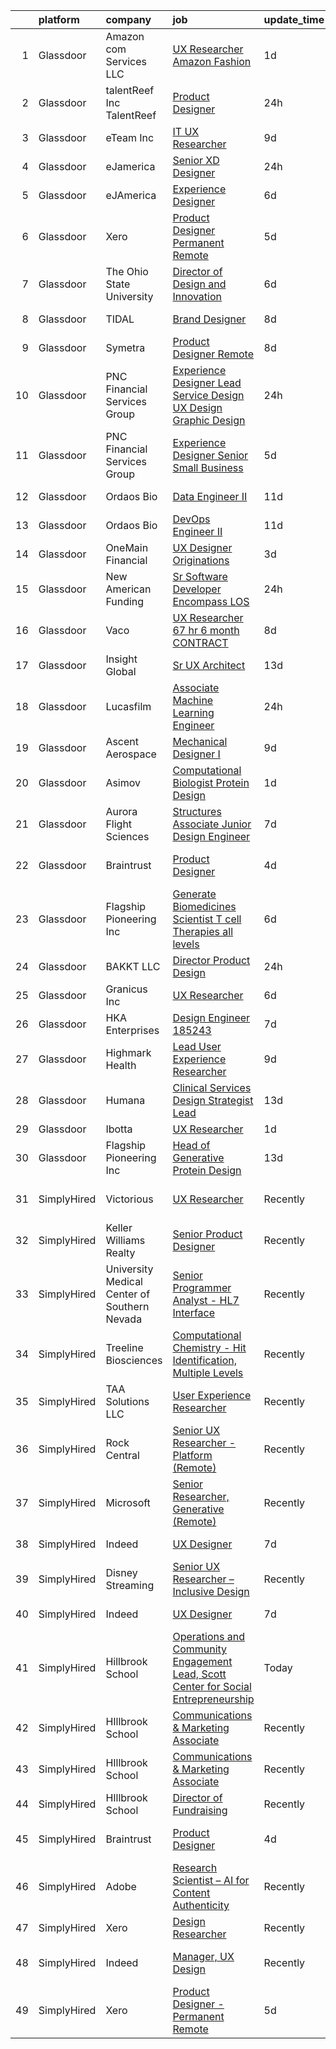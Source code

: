 

|    | platform    | company                                      | job                                                                                                                                                                                                                                                                                                                                                                                                                                                                                                                                                                                                                                                                                                                                                                                                                                                                                                                                                                                                                                                                                                                                                                                                                                                                                                                                                                                                                                                                                                                                                                                                                                                                                                                                                                                                                    | update_time   | location                  |
|---:|:------------|:---------------------------------------------|:-----------------------------------------------------------------------------------------------------------------------------------------------------------------------------------------------------------------------------------------------------------------------------------------------------------------------------------------------------------------------------------------------------------------------------------------------------------------------------------------------------------------------------------------------------------------------------------------------------------------------------------------------------------------------------------------------------------------------------------------------------------------------------------------------------------------------------------------------------------------------------------------------------------------------------------------------------------------------------------------------------------------------------------------------------------------------------------------------------------------------------------------------------------------------------------------------------------------------------------------------------------------------------------------------------------------------------------------------------------------------------------------------------------------------------------------------------------------------------------------------------------------------------------------------------------------------------------------------------------------------------------------------------------------------------------------------------------------------------------------------------------------------------------------------------------------------|:--------------|:--------------------------|
|  1 | Glassdoor   | Amazon com Services LLC                      | [UX Researcher  Amazon Fashion](https://www.glassdoor.com/partner/jobListing.htm?pos=127&ao=1136043&s=58&guid=000001812338dee5b3b1f51a2a715288&src=GD_JOB_AD&t=SR&vt=w&cs=1_0dd7ca80&cb=1654153338955&jobListingId=1007906446019&jrtk=3-0-1g4hjhnolr0b7801-1g4hjhnp3mfra800-aaac2034b10db92c-)                                                                                                                                                                                                                                                                                                                                                                                                                                                                                                                                                                                                                                                                                                                                                                                                                                                                                                                                                                                                                                                                                                                                                                                                                                                                                                                                                                                                                                                                                                                         | 1d            | Austin, TX                |
|  2 | Glassdoor   | talentReef  Inc    TalentReef                | [Product Designer](https://www.glassdoor.com/partner/jobListing.htm?pos=119&ao=1136043&s=58&guid=000001812338dee5b3b1f51a2a715288&src=GD_JOB_AD&t=SR&vt=w&ea=1&cs=1_408d9dce&cb=1654153338955&jobListingId=1007911043927&jrtk=3-0-1g4hjhnolr0b7801-1g4hjhnp3mfra800-6a5450d85d0c0818-)                                                                                                                                                                                                                                                                                                                                                                                                                                                                                                                                                                                                                                                                                                                                                                                                                                                                                                                                                                                                                                                                                                                                                                                                                                                                                                                                                                                                                                                                                                                                 | 24h           | Denver, CO                |
|  3 | Glassdoor   | eTeam Inc                                    | [IT   UX Researcher](https://www.glassdoor.com/partner/jobListing.htm?pos=129&ao=1136043&s=58&guid=000001812338dee5b3b1f51a2a715288&src=GD_JOB_AD&t=SR&vt=w&cs=1_fca5377f&cb=1654153338955&jobListingId=1007886431457&jrtk=3-0-1g4hjhnolr0b7801-1g4hjhnp3mfra800-328a608963bef237-)                                                                                                                                                                                                                                                                                                                                                                                                                                                                                                                                                                                                                                                                                                                                                                                                                                                                                                                                                                                                                                                                                                                                                                                                                                                                                                                                                                                                                                                                                                                                    | 9d            | Seattle, WA               |
|  4 | Glassdoor   | eJamerica                                    | [Senior XD Designer](https://www.glassdoor.com/partner/jobListing.htm?pos=124&ao=1136043&s=58&guid=000001812338dee5b3b1f51a2a715288&src=GD_JOB_AD&t=SR&vt=w&ea=1&cs=1_1efa1562&cb=1654153338955&jobListingId=1007910259550&jrtk=3-0-1g4hjhnolr0b7801-1g4hjhnp3mfra800-4de8757ff4c289de-)                                                                                                                                                                                                                                                                                                                                                                                                                                                                                                                                                                                                                                                                                                                                                                                                                                                                                                                                                                                                                                                                                                                                                                                                                                                                                                                                                                                                                                                                                                                               | 24h           | Remote                    |
|  5 | Glassdoor   | eJAmerica                                    | [Experience Designer](https://www.glassdoor.com/partner/jobListing.htm?pos=123&ao=1136043&s=58&guid=000001812338dee5b3b1f51a2a715288&src=GD_JOB_AD&t=SR&vt=w&ea=1&cs=1_53465138&cb=1654153338955&jobListingId=1007895205737&jrtk=3-0-1g4hjhnolr0b7801-1g4hjhnp3mfra800-8c63d353db0b03fc-)                                                                                                                                                                                                                                                                                                                                                                                                                                                                                                                                                                                                                                                                                                                                                                                                                                                                                                                                                                                                                                                                                                                                                                                                                                                                                                                                                                                                                                                                                                                              | 6d            | Remote                    |
|  6 | Glassdoor   | Xero                                         | [Product Designer   Permanent Remote](https://www.glassdoor.com/partner/jobListing.htm?pos=101&ao=1110586&s=58&guid=000001812338dee5b3b1f51a2a715288&src=GD_JOB_AD&t=SR&vt=w&cs=1_1bef3dd1&cb=1654153338951&jobListingId=1007898486047&cpc=6193B0C32834B022&jrtk=3-0-1g4hjhnolr0b7801-1g4hjhnp3mfra800-f2f100f052777533--6NYlbfkN0COvs0giDBQSZxCgxtGlP9F2rqb7f8qKMvTQKRfo9Z2aBBfdNwhT-PCbca6Tg6UbeNWPOI8UpbUnCP0bRMoor8izCLFcPIohwnjXbM8R6zPXSmSXrDrJSKTfyGTndsF_jFwnqa3Swqi-kSvnrD7H-NEaOZ44T-NVfjfzab5GpcG1xbEPZQwt9F_69UQ6xmQOIAtCamxdLAnz8osA52u3kRIyo0M1jF_mYYI3872w0UAfdXu0rpsVDhNBfDgbb8B6urbi82CYERXhiMNoMRSVYjyvFPFFaAsLF_919V8SHyEuMyLzNfJ4IhIa-mGTjUjtuHTLJOadflhWp2W8fT8MdHBimF02wF-LFQ800sDmcsAnZCuWAGizTC9u-Ruaqje3NYn-tvmkMmU8uBnfK7uJhJBJDOCMEDnzYi22hrsir4MEeZ_YB2CceSbTE5XWi4rr9HiGnAoeYDQkc2I9-jkn3v5kUstSxKq5uLJdC_M4Qw14agFty_lvwUGQEYbXpEHnc3vWnWRXYF74TyVPImLN0ztWTGqb2ckLuHO4QA1rJ1RDaEoD0Sn26Sx)                                                                                                                                                                                                                                                                                                                                                                                                                                                                                                                                                                                                                                                                                                                                                                                                                                                                                              | 5d            | Remote                    |
|  7 | Glassdoor   | The Ohio State University                    | [Director of Design and Innovation](https://www.glassdoor.com/partner/jobListing.htm?pos=130&ao=1136043&s=58&guid=000001812338dee5b3b1f51a2a715288&src=GD_JOB_AD&t=SR&vt=w&cs=1_8aea186f&cb=1654153338955&jobListingId=1007894690196&jrtk=3-0-1g4hjhnolr0b7801-1g4hjhnp3mfra800-da85df1de27b706f-)                                                                                                                                                                                                                                                                                                                                                                                                                                                                                                                                                                                                                                                                                                                                                                                                                                                                                                                                                                                                                                                                                                                                                                                                                                                                                                                                                                                                                                                                                                                     | 6d            | Columbus, OH              |
|  8 | Glassdoor   | TIDAL                                        | [Brand Designer](https://www.glassdoor.com/partner/jobListing.htm?pos=115&ao=1136043&s=58&guid=000001812338dee5b3b1f51a2a715288&src=GD_JOB_AD&t=SR&vt=w&cs=1_cee0e272&cb=1654153338954&jobListingId=1007891097548&jrtk=3-0-1g4hjhnolr0b7801-1g4hjhnp3mfra800-d0b78174f30ae43e-)                                                                                                                                                                                                                                                                                                                                                                                                                                                                                                                                                                                                                                                                                                                                                                                                                                                                                                                                                                                                                                                                                                                                                                                                                                                                                                                                                                                                                                                                                                                                        | 8d            | New York, NY              |
|  9 | Glassdoor   | Symetra                                      | [Product Designer   Remote](https://www.glassdoor.com/partner/jobListing.htm?pos=106&ao=1110586&s=58&guid=000001812338dee5b3b1f51a2a715288&src=GD_JOB_AD&t=SR&vt=w&cs=1_098034d5&cb=1654153338952&jobListingId=1007890104304&cpc=AC285F3A3ECA6BB0&jrtk=3-0-1g4hjhnolr0b7801-1g4hjhnp3mfra800-f8a1560b546af90e--6NYlbfkN0DxLmO7NH_YTtLbOIMvJFqJGEF88__vqD2fZF7JxivJ0azNiCTgnfJhqK52DTe9kl2sy2Dlv6DaoUwtD1lcr_VUFi9zcdkx3Vgtf6Scv7oJRIAsORZZM_Q14PVCLqqJPo9ZaklYuJ7u3dTNUxyS30Tn3zR7Og7ssC3dylhHyexP2uCYOe8lkJFE0PxIRw6x2XWqo6TjRrtJyc6tpe-eGSnQ9kno_tTpm4RSzC3wSP6dHecqlJN-gAK19lU_PiB2Gt4DuuEOCTWp1GmbTsmrwDhnnhF0uNwijwzFk7BuEQVAlwc4GgZzvffH8XEWdqjAAF1eUU3-h8Q9QwZSJhbwiddrSGg-orcUD9N4A9NOODuyoS96ihwSpORVVrUD_q2t7JlRMx8rWTaBby7zNoaz-yhTzGayYJu6fjtwcUSYHrvRDdE9H2qrFyioiQzl_EeW01lwAz5R9czosdR6_bGWhzJaq1S5aOEUz3g5odubxXgrguOBmTAHRo12i2e7A2lvY8XYxfB7M8QeAX2BtyhfRKOZXE_PT5PHQLfVGGuO7HaTaHx2Eg80Z7i2RBRoqzcoNT3g6dpbjc68Sw%3D%3D)                                                                                                                                                                                                                                                                                                                                                                                                                                                                                                                                                                                                                                                                                                                                                                                                                                                                            | 8d            | Bellevue, WA              |
| 10 | Glassdoor   | PNC Financial Services Group                 | [Experience Designer Lead  Service Design  UX Design  Graphic Design ](https://www.glassdoor.com/partner/jobListing.htm?pos=107&ao=1110586&s=58&guid=000001812338dee5b3b1f51a2a715288&src=GD_JOB_AD&t=SR&vt=w&cs=1_d3c02fa6&cb=1654153338952&jobListingId=1007909811222&cpc=5EFBB0462F9C6B7A&jrtk=3-0-1g4hjhnolr0b7801-1g4hjhnp3mfra800-f660ea2f247f7b44--6NYlbfkN0AMofH_6zXbiqn6xehDj89HQNfpf30LHk40Y3Yl5cZTpm-EXukPQNetNbgZyPcaSjlzxCjcqXpKjNzFi0IcXlGD241zTaxqoQYUoaBXR3HfkTEeYfcMe6mgGVv8b7Z7Z-e-b1tUQysCOVcpEj16Nz-3xJv0FT6HCsL90pBUWEmhNaxqdti5aetlFtld99p7DWMpC5_tNMNkA719JMkxFIGCb2v18n0vvCB2F6nMb4PuggH_VWJOH2NgtKMezeO2X4cb3rroad9izeu-LCaSY0MVa4RN0Slxu2D7tOL6HZiINDi8EDSj3UQCmdNtEy948Gpq9TAhasqt3lBnhYo2fuzs2T8IgA49EePqlC6pmBtRBiXM1hUI1sEQ8q4FnlWK9BIYEeJZMvN1ay6Sfr0IVuEgBK6520V__adfZ2ZijRg-IZmHph4dwpllvAKdQiA3gt99PYDc3WwkTZ7ubK12umSuMlVJqeo7lAF0rnEFMXb0ukubMFOpzq6HSZYmlEhqM9-7PNXCJVbkrdm9R8mGnG0eLnwfunahDLSbCH_a0acJpzbz772dtpNGUoBwNzrW1v-uYVw-aDPyYIGMu4r3ArAphotR8sCaaRKadIf4Efl66LwZ7AOWyqG8dP6nY5Fb0OeynXkUlAjzflM6jgZBCcB70vMUt_YxnZWu9Wmj7JKTkD7P94FzZ7pyRkrSsxX9bglAUX_fqa3f7x24oKO4YQYRrWI6kIdlxAHdQCK7OkbP9rcTLjvFUbTLjAm0x_77KLl4NzabBnRbukT6KM6zGh-sZK2X05D_TEsga5zk11ICnJM1Gs4REcyy2sk0RcSgr3wInexTeF91DzRZmL0UCvafSyYQeRRPdb7q9GEhk-13ByEilzCXnk_vkgG4F6F_JTVD2aYQtg6cofgvawAXxn_Y4sFlMU-cwkMBBW1RoO5-YakDVzK66bzFEb8lyiamZC40l0i4DrUNzWedguRxJofBC5BawGWIAzoBtSSXtDhcF3zegN_YOCekyJqGmt1SeIFcZGFolzZzLpaWXh4IJOxQ4i2GoUePnx3uGeXN3H-QRTnTpowGbX10Q6F7oL2f5qVQj9UMocOH4C82-h0zT-dy7T61U55LWtrHhUexgBxP_zEVco3MBC5y68hFzjS8eUEdrmGxOzG07TszWqqdCLkBV4gDXGymvJAAof3M1l2IOBxnkeh5bTtNblPvUXrDtptw1TAVkGpGO-H4DX3ILechOn4ZPj2i9IHMAil_Y1n90BEj9daIj34pmO74Uha8p-rx4AWlMNEkLGrsTa0WoILfLYIoYA0YNJxHoTsxdMsjC9evuyzxNfBf5ElKoV8qmGfNelOvY2I5M6ArUueTXb-6XCE9DI-YLfWd0Pb9zT93tQ%3D%3D) | 24h           | Pittsburgh, PA            |
| 11 | Glassdoor   | PNC Financial Services Group                 | [Experience Designer Senior   Small Business](https://www.glassdoor.com/partner/jobListing.htm?pos=112&ao=1110586&s=58&guid=000001812338dee5b3b1f51a2a715288&src=GD_JOB_AD&t=SR&vt=w&cs=1_be22c796&cb=1654153338954&jobListingId=1007898489904&cpc=FB7E4A1762AE5BEC&jrtk=3-0-1g4hjhnolr0b7801-1g4hjhnp3mfra800-0b6e9458dc5771be--6NYlbfkN0AMofH_6zXbiqn6xehDj89HQNfpf30LHk40Y3Yl5cZTpm-EXukPQNetNbgZyPcaSjnnT3XfE06LtZds3mBsuQ-BTNu2dTGXYDVYwklpSOcmtZA9pi-Ri-NdPDW1bWs5hw4qZOZHt7WUaIbQA38tbSj9ppXgh1lBS-W2OGO5lC8TS7Z2STiij-XA-_l8nYg_QnctlvrV1-arnD8gunK3QaqtNjd1Mtu59jld8I1-B9S7APSWN-hCAJ5CjLAFzmfSQUhBMruOVMT2uXNv74sU1mfnw2uEEB9Y1FoHTzwdgeBGJ3wryRmpRgZK8Smksp9e7QnqLZWA061ysM-Gn7m7xGtr11laov_MvStyHY97dYqnLg26tWEXYwY-PTX0N_QpLaShelgajSdUUm_FVNkmzwnfAHRKQugN_CV-N6xSeIo-mxJGQg6656Q8bud0C0XliWJLZotqgzP6rT3pd6TO8k2BG9ztBF8f-BaWzchyxtxEF7gV6w_KF8MF3Jj5ElY7-ZOojX_fHpQec9J8TqQPNx5pYvDHRE47inyVZoA3b2GcU07eAlFIBNPl4tqUtHYcElbc6l7xLAM4U3uOxZiKqLryMi5DYBM8vaUTqmaUFc005foqg1vevwKacOqJu66-APpXxtOCu3nBCdKvthU1eAo2qcV_lx64P-nhn4raOfW-Iy5AdUGeAklD3EzOBisNHseSnLCs8F_N-qgg8GdLMprEirYWUPQJVcuDoKy3TYhEqc7PtjsP0bV08CUmpHMwzk8XoWg-1pzZEUg3ae_lPthW7bdUWY9tnph6v9WfXVklMj1c-lFM0pFc6gbVztubVxdP5Tn0HQM9pOlbX5p2bmp7jT-bGAS841mMS4gzxjOVQE14UE7cDJwGi5Qss6N-JBxegaxuOmZiJQCqGcsUMPTB83Lu3kwRLqp4HkfFfotx3lgJRl_zXdl6wQOQi-PKstJvVOxfJdSd1vkG5MjtiwTNqq8qVH5OT1E1a3Wk_mOTRG3XB4tqmsM8TgG-QUpPBtI0O73RAqCKEo7JHiLJroJFbuqfI2zS-rFVZYvKeWsKaZOQVxH5wN_TpR_pXMiibngYNG_fzr5MhZasnjT_z1qgSETJx9jBQ6j_jZMq4yMBl3h1RYQIpj5jBpJTDdO39Y7EZI_gX9TljV_hv18nzSdA0ePaVLE9EcczeiXVOBClgToft0DgS4LRAQ-Y9VBfGHlBCO6cExbifnBqGgwgWYBuNRtWmLQti8FNalLoYUfBisH3q5hykiWt7L0UCpvvTlj5_AlS19JT-SMPvdm6qYzrscCtbp4JhQc%3D)                                                                                                        | 5d            | Pittsburgh, PA            |
| 12 | Glassdoor   | Ordaos Bio                                   | [Data Engineer II](https://www.glassdoor.com/partner/jobListing.htm?pos=105&ao=1110586&s=58&guid=000001812338dee5b3b1f51a2a715288&src=GD_JOB_AD&t=SR&vt=w&cs=1_8197f99f&cb=1654153338952&jobListingId=1007881367833&cpc=75B6770C194DCF89&jrtk=3-0-1g4hjhnolr0b7801-1g4hjhnp3mfra800-c62a02410510c7f3--6NYlbfkN0DG4ntHtB_rMsnfhgmnSvK2brktLme1L4SiDeJjQ-izrVOLqRJ5-yjEwoYGp-nj3bU03tSGWcQbx1QRG1Xuhy_ThbekGw4tGr4Qacc06uBf4suutqLvGViX8nU6GnZTzkDvyfXyQ4JqZ-hxLsJz9AlbH-91pxkQE6tcXbp_EspQnLKjF2TIjYSuBPBE0MIUp_XKDP2LNkdCKuMJP51hMKMLVtvVpTz7urB5EJBDE-0lxx9iMkMQHYySYlPuBufybiENrdzjHJjjFSbJyajd39mUflg-zKUchq-cseBwjyocYGaKI55ippOhuBJA-M-P8_It2jCKJlCudgYWgaddELwdsD4jpv9jG8X10-1CW49CHtzUJmNq0xketZJzLh2ONFsryoNE5J-4MXPGgdZYzpkSgh8fNEV5_XaQqwnsy_lUOqtXiYHjvIkzTh60JtMcauqB2BEWg30jdv5CK4UPfREIRFutKSzi2ZVqzg2XUfYB5wL9Wz3fbL8cVTuJc7bslqHqsWluVcaczQn-EL752OtcmGaLTvTNx0J4mW5Zrv5CYb36AYNjYctiisDTkbBH9B-B64WpNkeCQsmzdQxxc8qhgdcbsWQ3VkfcMmFVpCY2i9aUqbUkTVDU4MPvRojrE9gFW5m3Cjwkmxp7dR1HOe00CMqMonpWaH4lrpH6m3vKcBH7RmCvxGbpEwAXaNDn_53RVVQYQJEkAtjpM3amZeDbo3tjJt6FIN1BtBbpJ5Bxx4KSdTG0Lh_x6LybQ9opqZ4s8QqM3R-1wluu9kFEX9jk3e3-VkvxvJaDGXo40e8_az3WKMT7tTuQXy6ezTrQBzMgksNoCfbfwxKFRSlWLy3pNnEEu-KyoqA0W7RMIMrGrCjXrM9yfCYLanYza_Ezn6cW1hpxRPPjqbYtBXgO4a-Zjld3bCU-J-cJbtRzfRzIx5fgXZehSSkZ3stDC5JHGBb9OICbB7Ws6Q%3D%3D)                                                                                                                                                                                                                                                                                                                                                                                                                                                                                     | 11d           | New York, NY              |
| 13 | Glassdoor   | Ordaos Bio                                   | [DevOps Engineer II](https://www.glassdoor.com/partner/jobListing.htm?pos=104&ao=1110586&s=58&guid=000001812338dee5b3b1f51a2a715288&src=GD_JOB_AD&t=SR&vt=w&cs=1_581ad4be&cb=1654153338952&jobListingId=1007881304475&cpc=F583A5AE0DDDFE3A&jrtk=3-0-1g4hjhnolr0b7801-1g4hjhnp3mfra800-336f48919893bbff--6NYlbfkN0DG4ntHtB_rMsnfhgmnSvK2brktLme1L4SiDeJjQ-izrVOLqRJ5-yjEwoYGp-nj3bU03tSGWcQbx5esdaiPq3Pu6dmOvZKtAdUHdHnjOQXWifv9_AtbO26hTGioWKa43sUIA3G2QbunJUxQQQNUdGMeJxSH5iT_tpeCnglYseFZRqkd-2b0wb1XO_qzMZURQlmn7FDqlyd8Eg3y8omC8S8RYXVobH5Na-k-zV8bavRzlUBygpkXK23BE47vW6qFmWS4UKKkTCkDBVhJV7wNgu_Pf66dXNJvNEfdlDELNrfW8gTjr7lGydPVcFjsVH43xWr5eYtXbunivYDBiGQfIaqPiphgZII3EwDB_fB_FgFQDTjjT8kXgp1zQG8SuzWiDuzlCjblkL0IvrFTRipTGbFPheY1w55Sjbamj25oAjByd06qPUvQ0qReKIwWpn5JXbXjVNlhV-hWF-QMcNqP4ufW8c0Pv1kecJtQjp2K5aMPreyy_g5iQJhUigb8W7KY9gzW1E1SlRTmoGH86UrZ9vHT2SwqkB5Q_OJVTGax2gengUMNc1g1M447t6dC4yuAGJ89oNTkRDpha1cb2Rj4nikxPLfRN6dk0FGgCa6McY4WDMAZF5blgZUCTsut9hUP6QC68UOx-InhBhfIlnfQcKsNj3E2b-305TUL9Jxfk5-NekwhpK7VCEMxRj6WP6E3sBJtq0HFTpn5yKnt39IyEVFy72sZs8nlxoyofM71ivTAo9bK9bLXryzWRosrxguy44mh1eAjZq7ip-l4UwZIdsq3EwwgKEnULdjwUfFcKCWfqZz4XkP33-AK-d28dSeIubkIGZW9M3wpwPypyj3h1b-wjrva1G6pu-N5-n1JrxU2H6B3vKwaQGi1_QnZeNkJtCU3S06K8mJhSAgGbcGD7cWs1lY_tGfTVJQyZgEGipYUjOGfbSsAsJTHBoqWBBMAjHXya5IrZCZP6A%3D%3D)                                                                                                                                                                                                                                                                                                                                                                                                                                                                                   | 11d           | New York, NY              |
| 14 | Glassdoor   | OneMain Financial                            | [UX Designer   Originations](https://www.glassdoor.com/partner/jobListing.htm?pos=108&ao=1110586&s=58&guid=000001812338dee5b3b1f51a2a715288&src=GD_JOB_AD&t=SR&vt=w&cs=1_08779cdc&cb=1654153338953&jobListingId=1007901618504&cpc=C891152315FA1AD8&jrtk=3-0-1g4hjhnolr0b7801-1g4hjhnp3mfra800-c4dfa65c31e2c5ef--6NYlbfkN0Bjlu5n-gv5HO0Uw8oUWkLCzq7-4ueCq4bqHo-b0jTNgEo79qTxKEF1eiLEZ0uE3qcIjnOdlfvcx0pE-8UkqQdVr0sN_Ny3r9yAhO8-TDMk9ATEvxsclmM-D0tC8vstXNFqBIOsTMV5PuTi-RjlmQnprT6QhWkiwGS3ZnVxWYGq5PIVXcRJbvBLkEtJnDY5z7TdRJu5AlZoB0o2Rn0krsC_Mt24A_aML2q08UbJAZA3VRc0Q_P9wLQMmkYgvs_sunMiZYzWthP8SePp26oysC0sxin0AJyWhVHH1CAOPuE8Er0DelEDtMvYhi168VHdFhno62zAo-Gw1fT1Jsgq2wT9jSUL38x5K3tkNR3c5wV85wl3uzxHCx8W9QN19uIR27BI2BMqBNqnBunscCeXtMAdiYOwYL0b9YjYDXpYQVYHsFt7UmGwHHnX2izB4DKtMpo%3D)                                                                                                                                                                                                                                                                                                                                                                                                                                                                                                                                                                                                                                                                                                                                                                                                                                                                                                                                                                                                                         | 3d            | Dallas, TX                |
| 15 | Glassdoor   | New American Funding                         | [Sr  Software Developer  Encompass LOS ](https://www.glassdoor.com/partner/jobListing.htm?pos=103&ao=1110586&s=58&guid=000001812338dee5b3b1f51a2a715288&src=GD_JOB_AD&t=SR&vt=w&ea=1&cs=1_23af2093&cb=1654153338952&jobListingId=1007909916501&cpc=48B9F4758953335C&jrtk=3-0-1g4hjhnolr0b7801-1g4hjhnp3mfra800-db948e9f685c5c67--6NYlbfkN0C2BFb7Ub2YUp4strrym9V3pWtjyRKtgHKt_kMzkewmGGJEved23y_kY-GSZp2akmNLezCBswJOrpjDrg1xQAYEhuXGd39N1PePsYX1dadynjj-R2LclCV99-Yogn-YMyrn0s5yvIi-FZBh3m5PntFpMMLs7iq7Kc-AYgkSXxew930EI7cOt2ebqc_G1TQhDgeXzzNkpM3wpZkW9sJrpuF05IVgCaKC1G9W5bpnlVatTG_QrmcmWUMq9gZR5zpkrg-0wacTGw0mL_Ng5RLUSr3poBiB7tBwkWbFDfSk1k8XtM7Y3Y0r-ts6eJRZ2gxVd7BT9RQEDJMmZ76oZqhb-neingBLNebG1uNrYRO8AdWoGq8AO8bgaY0fCOdnvGK-z-bXFZzVqehpmsrMT5fC-IlE803NR6aMS3hxUm4sYl1ovh7C7OFl5BlKvzeT4HdgbLHMHnNrc1B3qhLCgbcH7g2jetrAXW1n2bFGCMRh6JhG1uhk-027pf1ACEy0RO0WsOsaaFWpgI6ppA%3D%3D)                                                                                                                                                                                                                                                                                                                                                                                                                                                                                                                                                                                                                                                                                                                                                                                                                                                                                                                          | 24h           | Remote                    |
| 16 | Glassdoor   | Vaco                                         | [UX Researcher   67 hr   6 month CONTRACT](https://www.glassdoor.com/partner/jobListing.htm?pos=109&ao=1110586&s=58&guid=000001812338dee5b3b1f51a2a715288&src=GD_JOB_AD&t=SR&vt=w&ea=1&cs=1_5b75b6a3&cb=1654153338953&jobListingId=1007889852444&cpc=8795CF9063CD573D&jrtk=3-0-1g4hjhnolr0b7801-1g4hjhnp3mfra800-5afa0b3d8f8b7fb7--6NYlbfkN0D_sybMACCpf9B-677oK5j6rPldVB6BlrVvFjO_o-GJZbzuF-qh4PxErFUqfUsv_6tPM5FnFG1bSGGxWYftg2DDzYQs20-wDBlFWfrgG_Sua-is1fh9XSQcfq-iE1TFQaa2bA5fMtz9nO6YXATNBMnAfHje9JIQ6I5ey0c_Ow3P87YyZDdXGesMdPyZIK2GJaYTnVso8EsNeT3tmMXhdwRyH3Pq1_7AcPo5hM6zu4LDbo_sqQ4Fq3unwQnDQ7tYjsa8zniNDvl5yCbYVyLRUvbAFE55-9BYiaGNV6GvDEALU1CVaoomhhZ2uayQasslhb24utknNtRQUoCX9cm3-krY2tDkUqVaqyxLCTiOS1PvvhFV7Mgm3-pkLV1o3o1in1ZsIcefKMLUUQckKVFSrDMcnV6HCdAQx2_hsID_ZXv1kIJyLZZhH_h7ZqsqRfAg06OOTnSnUtewKlpHJF9m2tOM8nRXr6h9RTaRkJdZGVmfnwgixPRJHC1gerXOQM81pcFd6WS8fLNnXRcDRgLY_OqhLngpR3gjEjc%3D)                                                                                                                                                                                                                                                                                                                                                                                                                                                                                                                                                                                                                                                                                                                                                                                                                                                                                                      | 8d            | Dallas, TX                |
| 17 | Glassdoor   | Insight Global                               | [Sr  UX Architect](https://www.glassdoor.com/partner/jobListing.htm?pos=113&ao=1110586&s=58&guid=000001812338dee5b3b1f51a2a715288&src=GD_JOB_AD&t=SR&vt=w&ea=1&cs=1_924ded3b&cb=1654153338955&jobListingId=1007876995523&cpc=8795CF9063CD573D&jrtk=3-0-1g4hjhnolr0b7801-1g4hjhnp3mfra800-1409bbab193961ac--6NYlbfkN0BKkHZu3wF05EeDimN_p6sYpKCMArvwa95YdH7UpkaBCi52Bcb3JNt3QpXU1JGZrLRy3dcyqkoXbgYbbq0n0S8RsLdW_ox1SnJXlVbHUpuMv8logrhLo6vudjFt6jWNG6BvMcVtphsOifu1jZto83FF-xNsTJS5SufCfG5_KiFPs9ZVmyXDVLNGDHVD91-ZgMI538iHM54F9UDI5xb5aS29MTeM2OrHJj_0xbe9BZZ_belhvW4PvBoCf2NAuu6GZFQTvmzzb5XBr4xxryOxqMGMxEc0fkQeDDt97TDCxF53cShfTeujCMRvW14lUGx9hu-biXTRpBHat_DHUvbxSKpATv6BB6xfig2LS9E0efvenH_m1n6arAxx67TbdEEAciTTSq7zdY5qx41ibx_SYQ7klEwFYlrWHxRHTZKSNyP5fSPwGkoxrlPmo8dGvzob0kHoeOx-APe3edoun2hnm4Q1O2GioadshZSUmItuo_YSvqAFJVEDBrcP4KvkWdsLm5s%3D)                                                                                                                                                                                                                                                                                                                                                                                                                                                                                                                                                                                                                                                                                                                                                                                                                                                                                                                                                              | 13d           | Atlanta, GA               |
| 18 | Glassdoor   | Lucasfilm                                    | [Associate Machine Learning Engineer](https://www.glassdoor.com/partner/jobListing.htm?pos=117&ao=1136043&s=58&guid=000001812338dee5b3b1f51a2a715288&src=GD_JOB_AD&t=SR&vt=w&cs=1_45d88055&cb=1654153338955&jobListingId=1007909774184&jrtk=3-0-1g4hjhnolr0b7801-1g4hjhnp3mfra800-365b1ae98bce8469-)                                                                                                                                                                                                                                                                                                                                                                                                                                                                                                                                                                                                                                                                                                                                                                                                                                                                                                                                                                                                                                                                                                                                                                                                                                                                                                                                                                                                                                                                                                                   | 24h           | San Francisco, CA         |
| 19 | Glassdoor   | Ascent Aerospace                             | [Mechanical Designer I](https://www.glassdoor.com/partner/jobListing.htm?pos=126&ao=1136043&s=58&guid=000001812338dee5b3b1f51a2a715288&src=GD_JOB_AD&t=SR&vt=w&cs=1_58e455df&cb=1654153338955&jobListingId=1007886866825&jrtk=3-0-1g4hjhnolr0b7801-1g4hjhnp3mfra800-a0e68a1a559d28e1-)                                                                                                                                                                                                                                                                                                                                                                                                                                                                                                                                                                                                                                                                                                                                                                                                                                                                                                                                                                                                                                                                                                                                                                                                                                                                                                                                                                                                                                                                                                                                 | 9d            | Macomb, MI                |
| 20 | Glassdoor   | Asimov                                       | [Computational Biologist  Protein Design](https://www.glassdoor.com/partner/jobListing.htm?pos=125&ao=1136043&s=58&guid=000001812338dee5b3b1f51a2a715288&src=GD_JOB_AD&t=SR&vt=w&cs=1_a35253aa&cb=1654153338955&jobListingId=1007907083351&jrtk=3-0-1g4hjhnolr0b7801-1g4hjhnp3mfra800-753eb8c90a475cce-)                                                                                                                                                                                                                                                                                                                                                                                                                                                                                                                                                                                                                                                                                                                                                                                                                                                                                                                                                                                                                                                                                                                                                                                                                                                                                                                                                                                                                                                                                                               | 1d            | Boston, MA                |
| 21 | Glassdoor   | Aurora Flight Sciences                       | [Structures Associate  Junior  Design Engineer](https://www.glassdoor.com/partner/jobListing.htm?pos=114&ao=1136043&s=58&guid=000001812338dee5b3b1f51a2a715288&src=GD_JOB_AD&t=SR&vt=w&cs=1_70341f8c&cb=1654153338954&jobListingId=1007892617975&jrtk=3-0-1g4hjhnolr0b7801-1g4hjhnp3mfra800-ea6056ace61b396f-)                                                                                                                                                                                                                                                                                                                                                                                                                                                                                                                                                                                                                                                                                                                                                                                                                                                                                                                                                                                                                                                                                                                                                                                                                                                                                                                                                                                                                                                                                                         | 7d            | Lucerne, CA               |
| 22 | Glassdoor   | Braintrust                                   | [Product Designer](https://www.glassdoor.com/partner/jobListing.htm?pos=128&ao=1136043&s=58&guid=000001812338dee5b3b1f51a2a715288&src=GD_JOB_AD&t=SR&vt=w&ea=1&cs=1_9c7082d3&cb=1654153338955&jobListingId=1007899902384&jrtk=3-0-1g4hjhnolr0b7801-1g4hjhnp3mfra800-ed1413bec79b9091-)                                                                                                                                                                                                                                                                                                                                                                                                                                                                                                                                                                                                                                                                                                                                                                                                                                                                                                                                                                                                                                                                                                                                                                                                                                                                                                                                                                                                                                                                                                                                 | 4d            | San Francisco, CA         |
| 23 | Glassdoor   | Flagship Pioneering  Inc                     | [Generate Biomedicines  Scientist  T cell Therapies  all levels ](https://www.glassdoor.com/partner/jobListing.htm?pos=120&ao=1136043&s=58&guid=000001812338dee5b3b1f51a2a715288&src=GD_JOB_AD&t=SR&vt=w&ea=1&cs=1_8e8b9632&cb=1654153338955&jobListingId=1007895776237&jrtk=3-0-1g4hjhnolr0b7801-1g4hjhnp3mfra800-d61dc4e47a827a19-)                                                                                                                                                                                                                                                                                                                                                                                                                                                                                                                                                                                                                                                                                                                                                                                                                                                                                                                                                                                                                                                                                                                                                                                                                                                                                                                                                                                                                                                                                  | 6d            | Boston, MA                |
| 24 | Glassdoor   | BAKKT LLC                                    | [Director  Product Design](https://www.glassdoor.com/partner/jobListing.htm?pos=121&ao=1136043&s=58&guid=000001812338dee5b3b1f51a2a715288&src=GD_JOB_AD&t=SR&vt=w&cs=1_73fd33d0&cb=1654153338955&jobListingId=1007911110688&jrtk=3-0-1g4hjhnolr0b7801-1g4hjhnp3mfra800-c12fb30d58cb3cce-)                                                                                                                                                                                                                                                                                                                                                                                                                                                                                                                                                                                                                                                                                                                                                                                                                                                                                                                                                                                                                                                                                                                                                                                                                                                                                                                                                                                                                                                                                                                              | 24h           | Phoenix, NY               |
| 25 | Glassdoor   | Granicus Inc                                 | [UX Researcher](https://www.glassdoor.com/partner/jobListing.htm?pos=116&ao=1136043&s=58&guid=000001812338dee5b3b1f51a2a715288&src=GD_JOB_AD&t=SR&vt=w&cs=1_e1633300&cb=1654153338955&jobListingId=1007895684362&jrtk=3-0-1g4hjhnolr0b7801-1g4hjhnp3mfra800-73036ea470c15b20-)                                                                                                                                                                                                                                                                                                                                                                                                                                                                                                                                                                                                                                                                                                                                                                                                                                                                                                                                                                                                                                                                                                                                                                                                                                                                                                                                                                                                                                                                                                                                         | 6d            | Remote                    |
| 26 | Glassdoor   | HKA Enterprises                              | [Design Engineer 185243](https://www.glassdoor.com/partner/jobListing.htm?pos=102&ao=1110586&s=58&guid=000001812338dee5b3b1f51a2a715288&src=GD_JOB_AD&t=SR&vt=w&ea=1&cs=1_96b24325&cb=1654153338951&jobListingId=1007892467930&cpc=18C9CE28155C17C5&jrtk=3-0-1g4hjhnolr0b7801-1g4hjhnp3mfra800-fe97b052e17de859--6NYlbfkN0D2Zbx9XuZiwQ79GU-6D-_G_OF5jUrh-BR5XA-QHW_xVFUt0QWVNGr_bA4MiO56m0Mzqr1cb3QAfitC3gh3pb00V-oR0yY35E0N180RjrFVizEgrAA2HwlSVy1Bpo-bJ2nBWYMzGJ4-gWRxXRvNY7CWJOngnYx-4hHwSKDfB8ayHJe8IzYg9mKoOxaHJxuvU4S00aorPaVeiG1GFe111frZzwS686f_Wbl9-fWJ0WQibG2U3UUi8cByJIwp19HJ4rY5IoGdv0q6o_NBUsirXfRCkeNG4aqPkuEUreluShAt7OKpQ73s1OYi7GG4xhOin-euyfGknnMw1S-8rpNiGzQ1bd_d4Fwk4vny8Ul_clIQ1oYVqEWA8X29lgKh1oi1PGThZbErjVcDYxDmKEyu8fnx4Vni20TybrQDrdgOssPemqAeq7Fytp2SFSp3u_jLskWzAG1eDGzTHMzKaI84Rq05ei3Ov0p0OJB_ICBqIZXFhOmdzNKmOv2Sbh5KYp2qsOQRoxBLSyKA3A%3D%3D)                                                                                                                                                                                                                                                                                                                                                                                                                                                                                                                                                                                                                                                                                                                                                                                                                                                                                                                                          | 7d            | Windsor Locks, CT         |
| 27 | Glassdoor   | Highmark Health                              | [Lead User Experience Researcher](https://www.glassdoor.com/partner/jobListing.htm?pos=111&ao=1110586&s=58&guid=000001812338dee5b3b1f51a2a715288&src=GD_JOB_AD&t=SR&vt=w&cs=1_b5912774&cb=1654153338953&jobListingId=1007885753194&cpc=B101C867B3EF2D75&jrtk=3-0-1g4hjhnolr0b7801-1g4hjhnp3mfra800-b6cbce92b870849d--6NYlbfkN0DJpavXH-RmO-bOhRaRmJiy38opQiWQs61SUSHCWycS2RCo-jhand2O0kUpFbi2EHiCqkeCs3nShim7M16pzgmPiUEG8pFLDrtSRQD4WbbnRPqDsE_cbVrhCrnCF59hPZaHfmhXfLfK0_gpg4I1GbHYoAPfXbzRVRgqOg7ofEkt-D09x0-gKF2YDd0NlN8btujX_vDQOz0UcDkqPey0owXG5gXDuAIRsug2vOCq6qB2kdcvbAJv06PEzo_7nKMc3t7uBvgynXKnYTj2r85ML7L69l8oLyQcZlTM_KTeJUVqB6FSEUBUjdazTeidK9ErJ3UBRnOpWTVkCRk7b6MbRkyWQBs47embKTBBQFxTiNhk0UrH81ypd4xAfTlHKYk_FpxnMVKfPNiv9_lXmhn9WjSK9N1835AIMbWQbBboUbPsjNYa51c7F7EJscGwQQR60VEEYewdBdIC5uD4qff-I6vO25u2otj822gNqtEMbomPAXDjf-eXgkrwp09VXJxK7dXpPwnw4oR4MNq3l32bHiJSIR5ya9ZK6_E%3D)                                                                                                                                                                                                                                                                                                                                                                                                                                                                                                                                                                                                                                                                                                                                                                                                                                                                                                                    | 9d            | Pennsylvania              |
| 28 | Glassdoor   | Humana                                       | [Clinical Services Design Strategist Lead](https://www.glassdoor.com/partner/jobListing.htm?pos=110&ao=1110586&s=58&guid=000001812338dee5b3b1f51a2a715288&src=GD_JOB_AD&t=SR&vt=w&ea=1&cs=1_33884934&cb=1654153338954&jobListingId=1007876951160&cpc=AC285F3A3ECA6BB0&jrtk=3-0-1g4hjhnolr0b7801-1g4hjhnp3mfra800-8e67cbc4ca3a4f88--6NYlbfkN0DTpne61UmFZM4rphN6Z_dPa1xbTMy_srCLEByaiB2DVbhP1pG3_chz0IlmsiH9LQ0diiYZF6USkNkKl5iBhaaQg58KsclLl6XcUsa854MA4EVoyqELViwE1HVHCX48QcOL3Lauv2US4OavSjxWf6xavmtYI0ru12mRtlbBGBaMM5NoliuyklQHXIeBrchhIpJPKFh2D8_yP3NNzrc3G6rKavbIQhJKChE5Nkg1Run2-2BWgoMNGjyOVwh6lsAoD00OzQLzLv9v34ipI9Hse-2BAwIEcWpjjALQ95Q-kCa7u4rtKDllFPMoBnS-MIoxANuA_8SWxns0XJJdG0jkbZF-tkfPmORbRuZNRbzFDN8zP8KDEYweovlyPts-q0RrgjB-UmdfvmRbVMJsN8bTxiCe5bcPAYR9wP5yXLpkZgkQy9EtjrkeU5jrBkbQH2ntNOCkqGKStUHPIWg9pVS3aGUMU_dWrMJtdEbAMDCilTz1XCG-LaAkA-gKReJopbRahnnSCO4m5z4YsUCh_KGBmTmuoqTsishc45A%3D)                                                                                                                                                                                                                                                                                                                                                                                                                                                                                                                                                                                                                                                                                                                                                                                                                                                                                                      | 13d           | Remote                    |
| 29 | Glassdoor   | Ibotta                                       | [UX Researcher](https://www.glassdoor.com/partner/jobListing.htm?pos=118&ao=1136043&s=58&guid=000001812338dee5b3b1f51a2a715288&src=GD_JOB_AD&t=SR&vt=w&cs=1_40ccc508&cb=1654153338955&jobListingId=1007907421405&jrtk=3-0-1g4hjhnolr0b7801-1g4hjhnp3mfra800-fc63711103f7c8f9-)                                                                                                                                                                                                                                                                                                                                                                                                                                                                                                                                                                                                                                                                                                                                                                                                                                                                                                                                                                                                                                                                                                                                                                                                                                                                                                                                                                                                                                                                                                                                         | 1d            | Denver, CO                |
| 30 | Glassdoor   | Flagship Pioneering  Inc                     | [Head of Generative Protein Design](https://www.glassdoor.com/partner/jobListing.htm?pos=122&ao=1136043&s=58&guid=000001812338dee5b3b1f51a2a715288&src=GD_JOB_AD&t=SR&vt=w&cs=1_2fc68698&cb=1654153338955&jobListingId=1007876881523&jrtk=3-0-1g4hjhnolr0b7801-1g4hjhnp3mfra800-6fc28dd63ad3ba0c-)                                                                                                                                                                                                                                                                                                                                                                                                                                                                                                                                                                                                                                                                                                                                                                                                                                                                                                                                                                                                                                                                                                                                                                                                                                                                                                                                                                                                                                                                                                                     | 13d           | Cambridge, MA             |
| 31 | SimplyHired | Victorious                                   | [UX Researcher](https://www.simplyhired.com/job/wM1mSVIuxP0arBEEKEw8upAoF8Xe5Acczq07ovKTO2SmSKpOzI99eA?q=generative+design)                                                                                                                                                                                                                                                                                                                                                                                                                                                                                                                                                                                                                                                                                                                                                                                                                                                                                                                                                                                                                                                                                                                                                                                                                                                                                                                                                                                                                                                                                                                                                                                                                                                                                            | Recently      | San Francisco, CA         |
| 32 | SimplyHired | Keller Williams Realty                       | [Senior Product Designer](https://www.simplyhired.com/job/j0nyWMRNxtcQstMHVo3bfqDjeJws-b_GqlnSDyYB7lIYlZcptTnnBQ?q=generative+design)                                                                                                                                                                                                                                                                                                                                                                                                                                                                                                                                                                                                                                                                                                                                                                                                                                                                                                                                                                                                                                                                                                                                                                                                                                                                                                                                                                                                                                                                                                                                                                                                                                                                                  | Recently      | Remote                    |
| 33 | SimplyHired | University Medical Center of Southern Nevada | [Senior Programmer Analyst - HL7 Interface](https://www.simplyhired.com/job/M_ovQGtbV9PrAINJP9DhbCjCIqhBclTiONFFUMpBzc_ek0m7u1saLg?q=generative+design)                                                                                                                                                                                                                                                                                                                                                                                                                                                                                                                                                                                                                                                                                                                                                                                                                                                                                                                                                                                                                                                                                                                                                                                                                                                                                                                                                                                                                                                                                                                                                                                                                                                                | Recently      | Nashville, TN             |
| 34 | SimplyHired | Treeline Biosciences                         | [Computational Chemistry - Hit Identification, Multiple Levels](https://www.simplyhired.com/job/QeLjqhtQTGEpfkM5paWbQ46ne50XCEJE7UtUnJmz5lgxGLExd8iBaQ?q=generative+design)                                                                                                                                                                                                                                                                                                                                                                                                                                                                                                                                                                                                                                                                                                                                                                                                                                                                                                                                                                                                                                                                                                                                                                                                                                                                                                                                                                                                                                                                                                                                                                                                                                            | Recently      | San Diego, CA             |
| 35 | SimplyHired | TAA Solutions LLC                            | [User Experience Researcher](https://www.simplyhired.com/job/wjoRPGlrDeWkwlRaEqq_Gym5MqB4Ek7dmQOcEA4GA9mm5VlldUhxnQ?q=generative+design)                                                                                                                                                                                                                                                                                                                                                                                                                                                                                                                                                                                                                                                                                                                                                                                                                                                                                                                                                                                                                                                                                                                                                                                                                                                                                                                                                                                                                                                                                                                                                                                                                                                                               | Recently      | Remote                    |
| 36 | SimplyHired | Rock Central                                 | [Senior UX Researcher - Platform (Remote)](https://www.simplyhired.com/job/bNiEYeGwCdyuQSZIywlPcPKvWGr9OhwNPpIgnNxtAAaSP_BfbJmIxw?q=generative+design)                                                                                                                                                                                                                                                                                                                                                                                                                                                                                                                                                                                                                                                                                                                                                                                                                                                                                                                                                                                                                                                                                                                                                                                                                                                                                                                                                                                                                                                                                                                                                                                                                                                                 | Recently      | Phoenix, AZ               |
| 37 | SimplyHired | Microsoft                                    | [Senior Researcher, Generative (Remote)](https://www.simplyhired.com/job/N8_2Y_TBz7r2NNi-cIfpYA8YCN05ji2g7apMfApI9Lyp0i8O8aJ_iQ?q=generative+design)                                                                                                                                                                                                                                                                                                                                                                                                                                                                                                                                                                                                                                                                                                                                                                                                                                                                                                                                                                                                                                                                                                                                                                                                                                                                                                                                                                                                                                                                                                                                                                                                                                                                   | Recently      | Atlanta, GA               |
| 38 | SimplyHired | Indeed                                       | [UX Designer](https://www.simplyhired.com/job/7GiZIE7D3Vdy_WwQaWJKRxT3iPyT6Rqzli4Zo5eTP3IEz4tsOt1bKA?q=generative+design)                                                                                                                                                                                                                                                                                                                                                                                                                                                                                                                                                                                                                                                                                                                                                                                                                                                                                                                                                                                                                                                                                                                                                                                                                                                                                                                                                                                                                                                                                                                                                                                                                                                                                              | 7d            | United States             |
| 39 | SimplyHired | Disney Streaming                             | [Senior UX Researcher – Inclusive Design](https://www.simplyhired.com/job/RAZ7KmP0s5ZxA1-vecnyB9VkufxwIgWazNIW97r0gQtq_zVckZa9tQ?q=generative+design)                                                                                                                                                                                                                                                                                                                                                                                                                                                                                                                                                                                                                                                                                                                                                                                                                                                                                                                                                                                                                                                                                                                                                                                                                                                                                                                                                                                                                                                                                                                                                                                                                                                                  | Recently      | San Francisco, CA         |
| 40 | SimplyHired | Indeed                                       | [UX Designer](https://www.simplyhired.com/job/7GiZIE7D3Vdy_WwQaWJKRxT3iPyT6Rqzli4Zo5eTP3IEz4tsOt1bKA?q=generative+design)                                                                                                                                                                                                                                                                                                                                                                                                                                                                                                                                                                                                                                                                                                                                                                                                                                                                                                                                                                                                                                                                                                                                                                                                                                                                                                                                                                                                                                                                                                                                                                                                                                                                                              | 7d            | United States             |
| 41 | SimplyHired | Hillbrook School                             | [Operations and Community Engagement Lead, Scott Center for Social Entrepreneurship](https://www.simplyhired.com/job/z518zOziTNvDsDnOmLmKPaB8XxVTWZxqEmrmJkwV0aJYN2LKp1iutw?q=generative+design)                                                                                                                                                                                                                                                                                                                                                                                                                                                                                                                                                                                                                                                                                                                                                                                                                                                                                                                                                                                                                                                                                                                                                                                                                                                                                                                                                                                                                                                                                                                                                                                                                       | Today         | Los Gatos, CA             |
| 42 | SimplyHired | HIllbrook School                             | [Communications & Marketing Associate](https://www.simplyhired.com/job/2MBebvIOj_Hp5gq3FFNayjvwoxn4Pb440_8DT_CXG_1WV2F-P3BN4Q?q=generative+design)                                                                                                                                                                                                                                                                                                                                                                                                                                                                                                                                                                                                                                                                                                                                                                                                                                                                                                                                                                                                                                                                                                                                                                                                                                                                                                                                                                                                                                                                                                                                                                                                                                                                     | Recently      | Los Gatos, CA             |
| 43 | SimplyHired | HIllbrook School                             | [Communications & Marketing Associate](https://www.simplyhired.com/job/2MBebvIOj_Hp5gq3FFNayjvwoxn4Pb440_8DT_CXG_1WV2F-P3BN4Q?q=generative+design)                                                                                                                                                                                                                                                                                                                                                                                                                                                                                                                                                                                                                                                                                                                                                                                                                                                                                                                                                                                                                                                                                                                                                                                                                                                                                                                                                                                                                                                                                                                                                                                                                                                                     | Recently      | Los Gatos, CA             |
| 44 | SimplyHired | HIllbrook School                             | [Director of Fundraising](https://www.simplyhired.com/job/ENKUisqEPyXa1cUA81a4-YhdtzebfyE0gA8nVSY6VQ4HA2qzcaOKGg?q=generative+design)                                                                                                                                                                                                                                                                                                                                                                                                                                                                                                                                                                                                                                                                                                                                                                                                                                                                                                                                                                                                                                                                                                                                                                                                                                                                                                                                                                                                                                                                                                                                                                                                                                                                                  | Recently      | Los Gatos, CA             |
| 45 | SimplyHired | Braintrust                                   | [Product Designer](https://www.simplyhired.com/job/Cmb_VDTCbQLwKow1y4TmxFyRZHTm7FIDHTLzwmEEKyf5ni1huI2rXw?q=generative+design)                                                                                                                                                                                                                                                                                                                                                                                                                                                                                                                                                                                                                                                                                                                                                                                                                                                                                                                                                                                                                                                                                                                                                                                                                                                                                                                                                                                                                                                                                                                                                                                                                                                                                         | 4d            | San Francisco, CA         |
| 46 | SimplyHired | Adobe                                        | [Research Scientist – AI for Content Authenticity](https://www.simplyhired.com/job/sHB9V-ER0zPVYgbqHVudXt99S-g9K09ZGD1KyeFfKQG5rn1JaTWF8Q?q=generative+design)                                                                                                                                                                                                                                                                                                                                                                                                                                                                                                                                                                                                                                                                                                                                                                                                                                                                                                                                                                                                                                                                                                                                                                                                                                                                                                                                                                                                                                                                                                                                                                                                                                                         | Recently      | San Jose, CA              |
| 47 | SimplyHired | Xero                                         | [Design Researcher](https://www.simplyhired.com/job/V9UpsPonWb8SBtc-l3FoMqy0bsZbZ12e10LapOMoKuyUhFDYCADVUQ?q=generative+design)                                                                                                                                                                                                                                                                                                                                                                                                                                                                                                                                                                                                                                                                                                                                                                                                                                                                                                                                                                                                                                                                                                                                                                                                                                                                                                                                                                                                                                                                                                                                                                                                                                                                                        | Recently      | Remote                    |
| 48 | SimplyHired | Indeed                                       | [Manager, UX Design](https://www.simplyhired.com/job/to3spEYsdj0YX6-0lvslE3sR84JlByylOIX8nU0h93KyJNxPY22Zag?q=generative+design)                                                                                                                                                                                                                                                                                                                                                                                                                                                                                                                                                                                                                                                                                                                                                                                                                                                                                                                                                                                                                                                                                                                                                                                                                                                                                                                                                                                                                                                                                                                                                                                                                                                                                       | Recently      | United States +1 location |
| 49 | SimplyHired | Xero                                         | [Product Designer - Permanent Remote](https://www.simplyhired.com/job/K1mMEySX_5En41yC8hmkSVPppCHOvbNbjXzAaQ-BtdZcHUJ3z1V--Q?q=generative+design)                                                                                                                                                                                                                                                                                                                                                                                                                                                                                                                                                                                                                                                                                                                                                                                                                                                                                                                                                                                                                                                                                                                                                                                                                                                                                                                                                                                                                                                                                                                                                                                                                                                                      | 5d            | Remote                    |